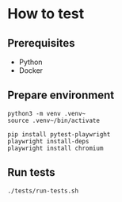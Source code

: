 How to test
===========

## Prerequisites

- Python
- Docker

## Prepare environment

    python3 -m venv .venv~
    source .venv~/bin/activate

    pip install pytest-playwright
    playwright install-deps
    playwright install chromium

## Run tests

    ./tests/run-tests.sh
